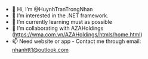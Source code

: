 - 👋 Hi, I’m @HuynhTranTrongNhan
- 👀 I’m interested in the .NET framework.
- 🌱 I’m currently learning must as possible
- 💞️ I’m collaborating with AZAHoldings (https://wma.com.vn/AZAHoldings/htmls/home.html)
- 📫 Need website or app - Contact me through email: nhanhtt1@outlook.com
